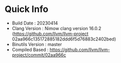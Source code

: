 # Quick Info
* Build Date : 20230414
* Clang Version : Nimow clang version 16.0.2 (https://github.com/llvm/llvm-project 02aa966c135172885182ddd6f5d76883c2402bed)
* Binutils Version : master
* Compiled Based : https://github.com/llvm/llvm-project/commit/02aa966c

